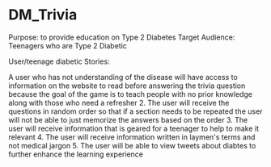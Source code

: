 # DM_Trivia

Purpose:  to provide education on Type 2 Diabetes
Target Audience: Teenagers who are Type 2 Diabetic 

User/teenage diabetic Stories:

A user who has not understanding of the disease will have access to information on the website to read before answering the trivia question because the goal of the game is to teach people with no prior knowledge along with those who need a refresher
2. The user will receive the questions in random order so that if a section needs to be repeated the user will not be able to just memorize the answers based on the order
3. The user will receive information that is geared for a teenager to help to make it relevant
4. The user will receive information written in laymen's terms and not medical jargon
5. The user will be able to view tweets about diabtes to further enhance the learning experience

